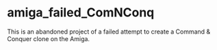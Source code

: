 # amiga_failed_ComNConq
This is an abandoned project of a failed attempt to create a Command &amp; Conquer clone on the Amiga.
